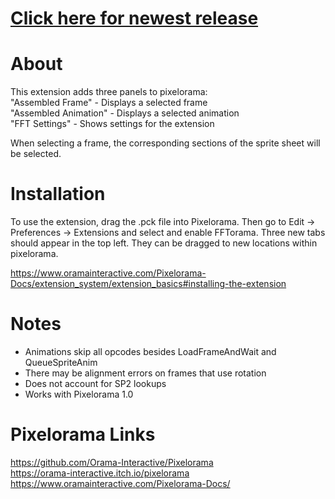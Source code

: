 # [Click here for newest release](https://github.com/mrgudenheim/FFTorama/releases)

# About
This extension adds three panels to pixelorama:  
"Assembled Frame" - Displays a selected frame  
"Assembled Animation" - Displays a selected animation  
"FFT Settings" - Shows settings for the extension  

When selecting a frame, the corresponding sections of the sprite sheet will be selected.

# Installation
To use the extension, drag the .pck file into Pixelorama. Then go to Edit -> Preferences -> Extensions and select and enable FFTorama.
Three new tabs should appear in the top left. They can be dragged to new locations within pixelorama.

https://www.oramainteractive.com/Pixelorama-Docs/extension_system/extension_basics#installing-the-extension

# Notes
- Animations skip all opcodes besides LoadFrameAndWait and QueueSpriteAnim
- There may be alignment errors on frames that use rotation
- Does not account for SP2 lookups
- Works with Pixelorama 1.0

# Pixelorama Links
https://github.com/Orama-Interactive/Pixelorama  
https://orama-interactive.itch.io/pixelorama  
https://www.oramainteractive.com/Pixelorama-Docs/